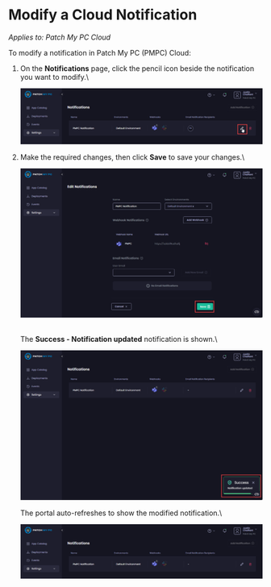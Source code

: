 # Modify a Cloud Notification

_Applies to: Patch My PC Cloud_

To modify a notification in Patch My PC (PMPC) Cloud:

1.  On the **Notifications** page, click the pencil icon beside the notification you want to modify.\


    ![Clicking the pencil icon beside the relevant notification you want to modify](/_images/image-(1713).png "Clicking the pencil icon beside the relevant notification you want to modify")


2.  Make the required changes, then click **Save** to save your changes.\


    ![Clicking "Save" to save your changes](/_images/image-(1714).png "Clicking “Save” to save your changes")

    \
    The **Success - Notification updated** notification is shown.\


    !["Success - Notification updated" notification](/_images/image-(1715).png "&#x22;Success - Notification updated&#x22; notification")

    The portal auto-refreshes to show the modified notification.\


    ![The portal auto-refreshes.](/_images/image-(1716).png "The portal auto-refreshes.")